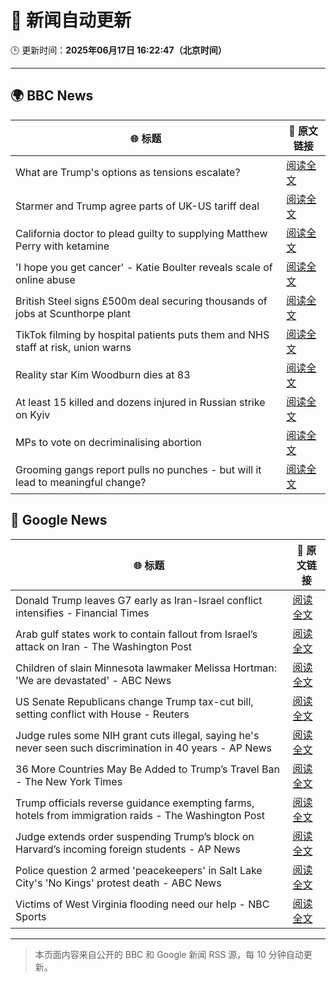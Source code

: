 # 🧠 新闻自动更新

🕒 更新时间：**2025年06月17日 16:22:47（北京时间）**

---

## 🌍 BBC News

| 🌐 标题 | 🔗 原文链接 |
|--------|-------------|
| What are Trump's options as tensions escalate? | [阅读全文](https://www.bbc.com/news/articles/cx23e4pzjg3o) |
| Starmer and Trump agree parts of UK-US tariff deal | [阅读全文](https://www.bbc.com/news/articles/cy8gxp7dvepo) |
| California doctor to plead guilty to supplying Matthew Perry with ketamine | [阅读全文](https://www.bbc.com/news/articles/c784l795lzdo) |
| 'I hope you get cancer' - Katie Boulter reveals scale of online abuse | [阅读全文](https://www.bbc.com/sport/tennis/articles/cj42rvdk2k4o) |
| British Steel signs £500m deal securing thousands of jobs at Scunthorpe plant | [阅读全文](https://www.bbc.com/news/articles/c2k1jjkd9e0o) |
| TikTok filming by hospital patients puts them and NHS staff at risk, union warns | [阅读全文](https://www.bbc.com/news/articles/crk6mml5pemo) |
| Reality star Kim Woodburn dies at 83 | [阅读全文](https://www.bbc.com/news/articles/cd783228vvro) |
| At least 15 killed and dozens injured in Russian strike on Kyiv | [阅读全文](https://www.bbc.com/news/articles/cx24g4850x4o) |
| MPs to vote on decriminalising abortion | [阅读全文](https://www.bbc.com/news/articles/c3rprg8zv18o) |
| Grooming gangs report pulls no punches - but will it lead to meaningful change? | [阅读全文](https://www.bbc.com/news/articles/c5y0lrk2dqyo) |

## 📰 Google News

| 🌐 标题 | 🔗 原文链接 |
|--------|-------------|
| Donald Trump leaves G7 early as Iran-Israel conflict intensifies - Financial Times | [阅读全文](https://news.google.com/rss/articles/CBMicEFVX3lxTFBnQVNqa1I5WVRpQ3MtbWtMMlZjeDk2YnR3cUwzaHJWLVJaNTNYTXIxOXpkRTVZamc2dHg3cEtOZFBSLTJ3ckJiTXM1TXJNSDdLWWlkUERid1JCeUY2UWN1dm4xSldjWG0xeE5NRUJjLXc?oc=5) |
| Arab gulf states work to contain fallout from Israel’s attack on Iran - The Washington Post | [阅读全文](https://news.google.com/rss/articles/CBMiiAFBVV95cUxNTmhDUVRTWTdZMXp3R0xkNnhsa0FNLTJHNEdLRm5NYUdBRFl0WHJmOFgwUHFLY0FHMUFWbHp4MmxZZ2NESmVURDNWdFpVMGhKSjA0X3V1M05iTFNQNW52UlQxZWwteXAzalRvQWh3NjZZTnQ3WDY1ZDhsVGV3U2VWNTV4azRmTnlR?oc=5) |
| Children of slain Minnesota lawmaker Melissa Hortman: 'We are devastated' - ABC News | [阅读全文](https://news.google.com/rss/articles/CBMiqAFBVV95cUxOQU9jMGZxZ2ZWbV9jOWlaS2RVYzNHQVpIYktXT05RcnNsTERWdG53U1BqdWM1Mi02c2h1ZUlJOE9YTlhYMnQ4cFFsQUc2RnhvSVIzeGV4WWZHUmZkR2ZOT1J5TVJHbzhWeW1fVzIzeWNDbGkxWGpRVWREaFdOa0VkY1V5MURQUkt2VDRQaVlnTV9SeXdfU2RKbzE4aGdsblBtTU9RX1Q4b3XSAa4BQVVfeXFMTTRTT2lKV2xFdkdGcVJSQ2tocGZRTmt5cEg3YU5HOWZzbGhjVFVBSU44MXdETGJQbFVLRE1XbUxBekk5VnhmZjB5ZG1fdjBNck9PdWxqWG9Db05SV3doVlBXczI5QlZheXU2RnlTbzF1aW9QaGotMEdMbTV3OWRlU0VsLVhfQ3N1MWNVdVdUcDRydE1xQl9Pck55OG1Lay16V2plZ3ZxNE1HZkYtWjln?oc=5) |
| US Senate Republicans change Trump tax-cut bill, setting conflict with House - Reuters | [阅读全文](https://news.google.com/rss/articles/CBMiuAFBVV95cUxQQzN2OWh3M2htR2dubjBFRmJvbHVDRUlFcE45VTRjVXN3UmtRSzFSWF9lMkhuYmVRd3lvb2d4Q1BCek1UZzVOQWJjWlZzN19tSklBS3pPSS1hbV9nbEprSWpsUUFvTlJtUEoxWFBqS2RYSzRKTXozbGkwMkpyRTZ6OXFpMEZDbzVkTE14blFRM2F6TGZqS1ZXbjFPR053ZGo1ZWlnb3RoNDVrY3B6OWdvcmp5OGlQekNR?oc=5) |
| Judge rules some NIH grant cuts illegal, saying he's never seen such discrimination in 40 years - AP News | [阅读全文](https://news.google.com/rss/articles/CBMilgFBVV95cUxPVWZqR3Fjb3Z4c1JubkRfTEE4SnRIVkNMNkV1RFVrT3ZIek5EM2JZMVR0M0xjYUNxeEtaNzNlbDVsZlR1Wi1QMmVES1BxelBmXy1PSmdfNGhKcmVjcWdYM2hQcGFmLTQzOUU2UUp5Y240dERuekhHM1lIeFp0S05CRHVQMXNDM0lSSlVUSFdENGNfVVp0VGc?oc=5) |
| 36 More Countries May Be Added to Trump’s Travel Ban - The New York Times | [阅读全文](https://news.google.com/rss/articles/CBMid0FVX3lxTE44WjhKd1hsZlhwN1o4Ym93XzRHSGNuNEd2X2lGN3VaaDBOS2pSZTZEU2Y4NXZObmtoNGN1eG1FVlNfVk9oZUp5V3J0S1pTckdybWpqZG80R0JhandHR21JRmtFNkFJSWE2eElYTE1WV2VuN0ZCVGhv?oc=5) |
| Trump officials reverse guidance exempting farms, hotels from immigration raids - The Washington Post | [阅读全文](https://news.google.com/rss/articles/CBMilgFBVV95cUxNZlp0ZWV4aW1wcVZacWxQdjN6VGZaMjZWVDJPcHZZLUdzZjFBRnR5NlNoSk00V0xVVjdqdTV4YW5LYlBNNzlnazhGR0taWU5fY2NvblJ5NlRVem0yek5MTHlIdHN3YTRwbm02TFRFNUZpXzQwODdiaUU4SUcyZmRqYVhZLXEzdzN6ODdnN0RndDV0YmlhX1E?oc=5) |
| Judge extends order suspending Trump’s block on Harvard’s incoming foreign students - AP News | [阅读全文](https://news.google.com/rss/articles/CBMinAFBVV95cUxQc2ZmcmJuLVBMR01WY0MtNC10WGRDYVJlZTF0VGhXMjJXbUNjTWZaWEtHTVFETE4tSXVyQU9qQU9BbjJDeWJxTmRKb2NiNllUd2RKZlY1bTgzWFdjX0x5U3dsMHRqaVZsYXF6aDd5QS1zUGYwVF9oUlI4YTBlTDg4NElpVG0xX3hzMmlFdkFsS21qU1RNLVlnd3dzLU4?oc=5) |
| Police question 2 armed 'peacekeepers' in Salt Lake City's 'No Kings' protest death - ABC News | [阅读全文](https://news.google.com/rss/articles/CBMingFBVV95cUxOX3UtTlNhTjJrNHZkWjN6S0Izak4zbGdYNlhZejE2cVNyUWF5bmt5eHBlTE5mc19xU3JzRXJ6SU9ORDFiZkRrQzRqdnZrSWVBWW9yTU52RFphR1lWVEZZbG5RcUE5ZFBNeUJKM3dONEVJdWtYR3ZzcTZxZ1RLbDVNbFV3YnhTaURqLWx2Z182U01UN212ZU9fcHZ6UjRXUdIBowFBVV95cUxPRm8yeW9vNW5Gd0FVNWtRRjNlZnZFUGFSd1VJbmZNaWV2aW9CeVZtY3g1ZVhpLTdYRWRIU2VlUFZNYTV2T2lZQjlrd2FyQWR6UjkzbHd1RzMzY20yZXVPdzVHNXBuaGxYS0ZoUTk5SUtwMDhBeGt2YVc0TXI0Ukt5bmV2V1lmMlRaV0VMZXpJRmJmczJhMDBNQ2I1dnlxS21Bc0U4?oc=5) |
| Victims of West Virginia flooding need our help - NBC Sports | [阅读全文](https://news.google.com/rss/articles/CBMirgFBVV95cUxNSHZHMGtfRzhQYlNENmEzeVluczFGTkwyUlNFUlhHQXNiNVFodHJSbG1kOXlUMDdZamc1ekI2bXd4aFBrSzlfMV9jYVhPZzBiU040Q2lVTHhNQlVhVjNVeTd4d2taUWV3VkZlbzQxVFhHXzJ0aUdybFc0VDhuR25HS1liZWR3WXltUjFOdHRkbjFNakxmTF9BMlRSZFZ2ZHA2cmF2a0xBUXZPNVk5a3c?oc=5) |

---
> 本页面内容来自公开的 BBC 和 Google 新闻 RSS 源，每 10 分钟自动更新。